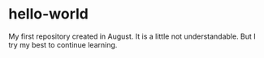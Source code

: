 # hello-world
My first repository created in August. It is a little not understandable. But I try my best to continue learning.
